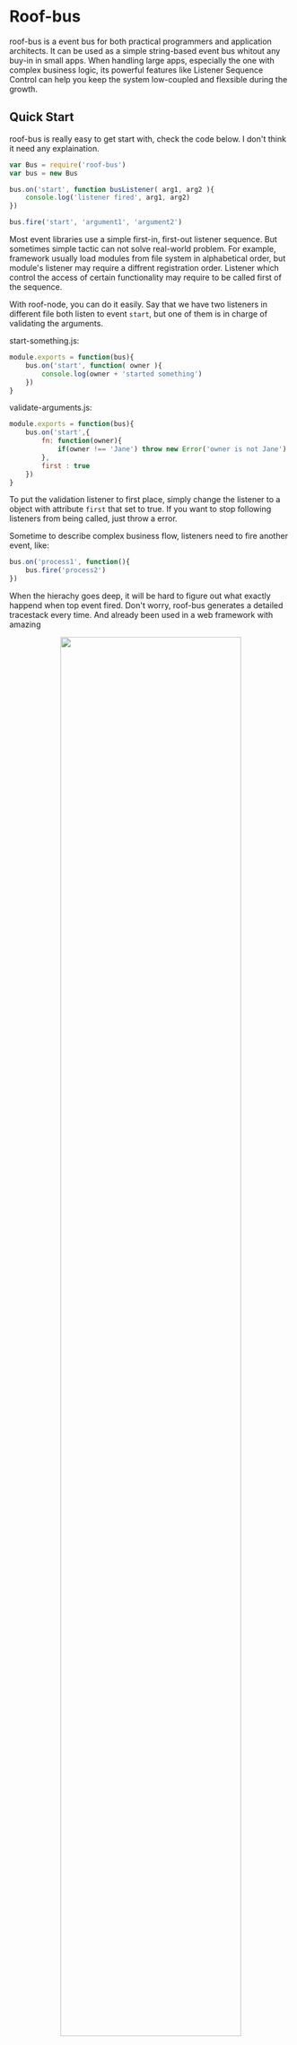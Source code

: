 # Roof-bus

roof-bus is a event bus for both practical programmers and application architects. It can be used as a simple string-based event bus whitout any buy-in in small apps. When handling large apps, especially the one with complex business logic, its powerful features like Listener Sequence Control can help you keep the system low-coupled and flexsible during the growth.

## Quick Start

roof-bus is really easy to get start with, check the code below. I don't think it need any explaination.

```javascript
var Bus = require('roof-bus')
var bus = new Bus

bus.on('start', function busListener( arg1, arg2 ){
	console.log('listener fired', arg1, arg2)
})

bus.fire('start', 'argument1', 'argument2')
```

Most event libraries use a simple first-in, first-out listener sequence. But sometimes simple tactic can not solve real-world problem. For example, framework usually load modules from file system in alphabetical order, but module's listener may require a diffrent registration order. Listener which control the access of certain functionality may require to be called first of the sequence. 

With roof-node, you can do it easily. Say that we have two listeners in different file both listen to event `start`, but one of them is in charge of validating the  arguments.

start-something.js:

```javascript
module.exports = function(bus){
	bus.on('start', function( owner ){
		console.log(owner + 'started something')
	})
}
```

validate-arguments.js:

```javascript
module.exports = function(bus){
	bus.on('start',{
		fn: function(owner){
			if(owner !== 'Jane') throw new Error('owner is not Jane')
		},
		first : true
	})
}
```

To put the validation listener to first place, simply change the listener to a object with attribute `first` that set to true. If you want to stop following listeners from being called, just throw a error. 

Sometime to describe complex business flow, listeners need to fire another event, like:

```javascript
bus.on('process1', function(){
	bus.fire('process2')
})
```

When the hierachy goes deep, it will be hard to figure out what exactly happend when top event fired. Don't worry, roof-bus generates a detailed tracestack every time. And already been used in a web framework with amazing 


<div style='text-align:center'>
	<img src='https://t.alipayobjects.com/images/rmsweb/T1WINjXddXXXXXXXXX.png' width='80%' />
</div>


Read on for more usage, you may find more practical features.


## Usage

### 1. Simple `on` and `fire`.


```javascript
var Bus = require('roof-bus')
var bus = new Bus

bus.on('start', function busListener( arg1, arg2 ){
	console.log('listener fired', arg1, arg2)
})

bus.fire('start', 'argument1', 'argument2')
```

### 2. Listener Sequence Control

Order of listeners on the same event can be controlled. Just name you listener function and then use the function name in attribute `before` or `after`.

```javascript
bus.on('start', function listener1( arg1, arg2 ){
	console.log('listener1 fired', arg1, arg2)
})

bus.on('start', {
	fn: function listener2( arg1, arg2 ){
		console.log('listener2 fired', arg1, arg2)
	},
	before : ['listener1']
})

bus.fire('start', 'argument1', 'argument2')
```

There are four order control attributes: `before` `after` `first` `last`. Check below.

```javascript
bus.on('start', function listener1( arg1, arg2 ){
	console.log('listener1 fired', arg1, arg2)
})

bus.on('start', {
	fn: function listener2( arg1, arg2 ){
		console.log('listener2 fired', arg1, arg2)
	},
	before : ['listener1']
})

bus.on('start', {
	fn: function listener3( arg1, arg2 ){
		console.log('listener3 fired', arg1, arg2)
	},
	after : ['listener1']
})

bus.on('start', {
	fn: function listener4( arg1, arg2 ){
		console.log('listener4 fired', arg1, arg2)
	},
	first : true
})

bus.fire('start', 'argument1', 'argument2')
//fire order: 4 2 1 3
```

### 3. Handle asynchronicity

`fire` method always return a promise. If you have synchronous code in listener and want roof-bus wait for you, return a promise.

```javascript
bus.on('start', function listener1( arg1, arg2 ){
	return new Promise(function(resolve,reject){
		setTimeout(resolve, 1000)
	})
})


bus.fire('start', 'argument1', 'argument2').then(function(){
	console.log('show in 1 second')
})
```

**Note** that listeners are fired synchronously as default. So listener which returns promise will block followers until promise resolve.

```javascript
bus.on('start', function listener1( arg1, arg2 ){
	return new Promise(function(resolve,reject){
		setTimeout(resolve, 1000)
	})
})

bus.on('start', {
	fn: function listener2( arg1, arg2 ){
		console.log('will wait for listener1 resolve')
	},
	after : ['listener1']
})


bus.fire('start', 'argument1', 'argument2').then(function(){
	console.log('will wait all listener fired')
})

```

If you want some listeners to execute asynchronously, you can set `async` attribute to `true` as below. 


```javascript
bus.on('start', {
	fn: function listener1( arg1, arg2 ){
		return new Promise(function(resolve,reject){
			setTimeout(resolve, 1000)
		})
	},
	async : true
})

bus.on('start', {
	fn: function listener2( arg1, arg2 ){
		console.log('will not be blocked by listener1')
	},
	after : ['listener1']
})



bus.fire('start', 'argument1', 'argument2').then(function(){
	console.log('show in 1 second')
})
```

### 4. Generator support

If you have asynchrous code and do not like promise, you can use generator:

```
bus.on('start', function *listener1(){
	yield somethingAsync()
})

bus.on('start', {
    fn: function listener2( arg1, arg2 ){
        console.log('will be blocked by listener1')
    },
    after : ['listener1']
})
```

### 5. Passing data between listeners

Note the order of listeners is important when passing data.

```javascript
bus.on('start', function listener1( arg1, arg2 ){
	this.data.set('name','Bill')
})

bus.on('start', {
	fn: function listener2( arg1, arg2 ){
		console.log(this.data.get('name'))     // 'Bill'
	},
	after : 'listener1'
})
```

### 6. Fire inside listener

You already we can fire another event inside listener, and roof-bus will keep a tracestack for you. Just keep one thing in mind that you must use `this.fire` inside the listener:

```javascript
bus.on('topEvent', function(){
	this.fire('rootEvent')
})

```

### 7. Error handling

You can throw a build-in Error instance or use roof-bus `error` method.

```javascript
bus.on('start', function listener1( arg1, arg2 ){
	throw new Error('some error')
	//or 
	//return this.error(500,{msg:'some error'})
})

bus.fire('start').then(function(){

}).catch(function( error){
	console.log( error)
})

```

## Advanced

### List events

It easy to get all registered events:

```javascript
bus.on('sing', function(){})
bus.on('dance', function(){})

var events = bus.getEvents()

console.log( events )   //'sing' 'dance'
```

### List listeners

Get all listners for listened on certain event:

```
function listener1(){}
function listener2(){}
bus.on(event, listener1)
bus.on(event, {
	fn: listener2,
	before : 'listener1'
})

var listeners = bus.getListeners(event).toArray()
assert.equal( listeners[0].fn, listener2)
assert.equal( listeners[0].event, event)
assert.equal( listeners[1].fn, listener1)
```



### Get listener tracestack


```
console.log( bus._runtime.stack )
```